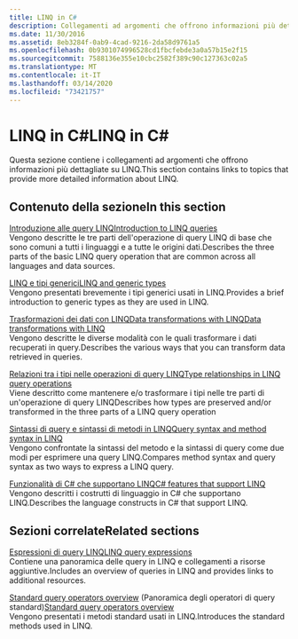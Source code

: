 ```yaml
---
title: LINQ in C#
description: Collegamenti ad argomenti che offrono informazioni più dettagliate su LINQ in C#.
ms.date: 11/30/2016
ms.assetid: 8eb3284f-0ab9-4cad-9216-2da58d9761a5
ms.openlocfilehash: 0b9301074996528cd1fbcfebde3a0a57b15e2f15
ms.sourcegitcommit: 7588136e355e10cbc2582f389c90c127363c02a5
ms.translationtype: MT
ms.contentlocale: it-IT
ms.lasthandoff: 03/14/2020
ms.locfileid: "73421757"
---
```

# <a name="linq-in-c"></a><span data-ttu-id="d873a-103">LINQ in C\#</span><span class="sxs-lookup"><span data-stu-id="d873a-103">LINQ in C\#</span></span>

<span data-ttu-id="d873a-104">Questa sezione contiene i collegamenti ad argomenti che offrono informazioni più dettagliate su LINQ.</span><span class="sxs-lookup"><span data-stu-id="d873a-104">This section contains links to topics that provide more detailed information about LINQ.</span></span>

## <a name="in-this-section"></a><span data-ttu-id="d873a-105">Contenuto della sezione</span><span class="sxs-lookup"><span data-stu-id="d873a-105">In this section</span></span>

[<span data-ttu-id="d873a-106">Introduzione alle query LINQ</span><span class="sxs-lookup"><span data-stu-id="d873a-106">Introduction to LINQ queries</span></span>](../programming-guide/concepts/linq/introduction-to-linq-queries.md)  
<span data-ttu-id="d873a-107">Vengono descritte le tre parti dell'operazione di query LINQ di base che sono comuni a tutti i linguaggi e a tutte le origini dati.</span><span class="sxs-lookup"><span data-stu-id="d873a-107">Describes the three parts of the basic LINQ query operation that are common across all languages and data sources.</span></span>  

[<span data-ttu-id="d873a-108">LINQ e tipi generici</span><span class="sxs-lookup"><span data-stu-id="d873a-108">LINQ and generic types</span></span>](../programming-guide/concepts/linq/linq-and-generic-types.md)  
<span data-ttu-id="d873a-109">Vengono presentati brevemente i tipi generici usati in LINQ.</span><span class="sxs-lookup"><span data-stu-id="d873a-109">Provides a brief introduction to generic types as they are used in LINQ.</span></span>

[<span data-ttu-id="d873a-110">Trasformazioni dei dati con LINQData transformations with LINQ</span><span class="sxs-lookup"><span data-stu-id="d873a-110">Data transformations with LINQ</span></span>](../programming-guide/concepts/linq/data-transformations-with-linq.md)  
<span data-ttu-id="d873a-111">Vengono descritte le diverse modalità con le quali trasformare i dati recuperati in query.</span><span class="sxs-lookup"><span data-stu-id="d873a-111">Describes the various ways that you can transform data retrieved in queries.</span></span>

[<span data-ttu-id="d873a-112">Relazioni tra i tipi nelle operazioni di query LINQ</span><span class="sxs-lookup"><span data-stu-id="d873a-112">Type relationships in LINQ query operations</span></span>](../programming-guide/concepts/linq/type-relationships-in-linq-query-operations.md)  
<span data-ttu-id="d873a-113">Viene descritto come mantenere e/o trasformare i tipi nelle tre parti di un'operazione di query LINQ</span><span class="sxs-lookup"><span data-stu-id="d873a-113">Describes how types are preserved and/or transformed in the three parts of a LINQ query operation</span></span>

[<span data-ttu-id="d873a-114">Sintassi di query e sintassi di metodi in LINQ</span><span class="sxs-lookup"><span data-stu-id="d873a-114">Query syntax and method syntax in LINQ</span></span>](../programming-guide/concepts/linq/query-syntax-and-method-syntax-in-linq.md)  
<span data-ttu-id="d873a-115">Vengono confrontate la sintassi del metodo e la sintassi di query come due modi per esprimere una query LINQ.</span><span class="sxs-lookup"><span data-stu-id="d873a-115">Compares method syntax and query syntax as two ways to express a LINQ query.</span></span>

[<span data-ttu-id="d873a-116">Funzionalità di C# che supportano LINQ</span><span class="sxs-lookup"><span data-stu-id="d873a-116">C# features that support LINQ</span></span>](../programming-guide/concepts/linq/features-that-support-linq.md)  
<span data-ttu-id="d873a-117">Vengono descritti i costrutti di linguaggio in C# che supportano LINQ.</span><span class="sxs-lookup"><span data-stu-id="d873a-117">Describes the language constructs in C# that support LINQ.</span></span>

## <a name="related-sections"></a><span data-ttu-id="d873a-118">Sezioni correlate</span><span class="sxs-lookup"><span data-stu-id="d873a-118">Related sections</span></span>

[<span data-ttu-id="d873a-119">Espressioni di query LINQ</span><span class="sxs-lookup"><span data-stu-id="d873a-119">LINQ query expressions</span></span>](index.md)  
<span data-ttu-id="d873a-120">Contiene una panoramica delle query in LINQ e collegamenti a risorse aggiuntive.</span><span class="sxs-lookup"><span data-stu-id="d873a-120">Includes an overview of queries in LINQ and provides links to additional resources.</span></span>

<span data-ttu-id="d873a-121">[Standard query operators overview](../programming-guide/concepts/linq/standard-query-operators-overview.md) (Panoramica degli operatori di query standard)</span><span class="sxs-lookup"><span data-stu-id="d873a-121">[Standard query operators overview](../programming-guide/concepts/linq/standard-query-operators-overview.md)</span></span>  
<span data-ttu-id="d873a-122">Vengono presentati i metodi standard usati in LINQ.</span><span class="sxs-lookup"><span data-stu-id="d873a-122">Introduces the standard methods used in LINQ.</span></span>
